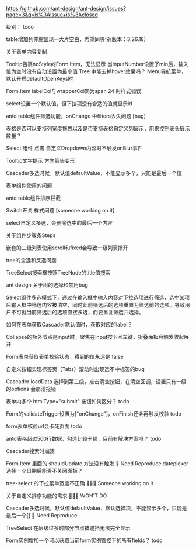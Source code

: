 https://github.com/ant-design/ant-design/issues?page=3&q=is%3Aissue+is%3Aclosed

级别： todo

table增加列伸缩出现一大片空白，希望同等份(版本：3.26.18)

关于表单内容复制

Tooltip包裹noStyle的Form.Item，无法显示
当InputNumber设置了min后，输入值为空时没有自动设置为最小值
Tree 中能去掉hover效果吗？
Menu导航菜单， 默认开启defaultOpenKeys时

Form.Item labelCol与wrapperCol同为span 24 时样式错误

select设置一个默认值，但下拉项没有合适的值就显示id

antd table组件筛选功能，onChange 中filters丢失问题 [bug]

表格是否可以支持列宽度拖拽以及是否支持表格自定义列展示，用来控制表头展示数量？

Select 组件 点击 自定义Dropdown内容时不触发onBlur事件

Tooltip文字提示 方向箭头变形

Cascader多选时候，默认值defaultValue，不能显示多个，只能是最后一个值

表单组件使用的问题

antd table组件排序拦截

Switch开关 样式问题 [someone working on it]

select自定义多选，会删除选中的最后一个内容

关于组件步骤条Steps

嵌套的二级列表使用scroll和fixed会导致一级列表撑开

tree的全选和反选问题

TreeSelect搜索框按照TreeNode的title值搜索

ant design 关于树的选择和禁用bug 

Select组件多选模式下，通过在输入框中输入内容对下拉选项进行筛选，选中某项后输入框中筛选内容被清空，同时此前筛选后的选项重置为筛选前的选项。导致用户不可就当前筛选后的选项直接多选，而要重复筛选并选择。

如何在表单获取Cascader默认值时，获取对应的label？

Collapse的额外节点是input时，聚焦在input按下回车键，折叠面板会触发收起展开

Form表单获取表单校验状态，得到的值永远是 false

自定义按钮实现标签页（Tabs）滚动时出现选不中标签的bug

Cascader loadData 选择到第三级，点击清空按钮，在清空回调，设置只有一级的options 会崩溃报错

表单内多个 htmlType="submit" 按钮如何区分？ todo

Form的validateTrigger设置为["onChange"]，onFinish还会再触发校验 todo

form表单校验url会卡死页面 todo

antd表格超过500行数据，勾选比较卡顿，目前有解决方案吗？ todo

Cascader搜索时崩溃

Form.Item 里面的 shouldUpdate 方法没有触发 🤔 Need Reproduce
datepicker 选择一个日期后能否不关闭面板？


tree-select 的下拉菜单宽度不正确 👷🏻‍♂️ Someone working on it

关于自定义排序功能的需求 🙅🏻‍♀️ WON'T DO

Cascader多选时候，默认值defaultValue，默认选择项，不能显示多个，只能是最后一个[] 🤔 Need Reproduce

TreeSelect 在层级过多时部分节点被遮挡无法完全显示

Form实例增加一个可以获取当前form实例管控下的所有fields？ todo